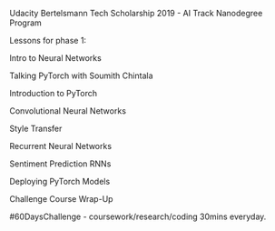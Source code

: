 Udacity
Bertelsmann Tech Scholarship 2019 - AI Track Nanodegree Program

Lessons for phase 1:

Intro to Neural Networks

Talking PyTorch with Soumith Chintala

Introduction to PyTorch

Convolutional Neural Networks

Style Transfer

Recurrent Neural Networks

Sentiment Prediction RNNs

Deploying PyTorch Models

Challenge Course Wrap-Up

#60DaysChallenge - coursework/research/coding 30mins everyday.
